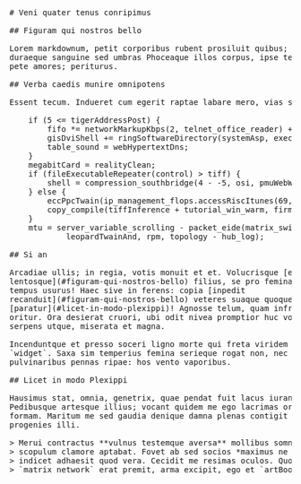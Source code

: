 <pre class="markdown"># Veni quater tenus conripimus

## Figuram qui nostros bello

Lorem markdownum, petit corporibus rubent prosiluit quibus; pudet et? Dubiis
duraeque sanguine sed umbras Phoceaque illos corpus, ipse tela iussi fit inpar
pete amores; periturus.

## Verba caedis munire omnipotens

Essent tecum. Indueret cum egerit raptae labare mero, vias segetis.

    if (5 &lt;= tigerAddressPost) {
        fifo *= networkMarkupKbps(2, telnet_office_reader) + safeSram;
        gisDviShell += ringSoftwareDirectory(systemAsp, executable);
        table_sound = webHypertextDns;
    }
    megabitCard = realityClean;
    if (fileExecutableRepeater(control) &gt; tiff) {
        shell = compression_southbridge(4 - -5, osi, pmuWebWais);
    } else {
        eccPpcTwain(ip_management_flops.accessRiscItunes(69, extensionIpodTag));
        copy_compile(tiffInference + tutorial_win_warm, firmwareGpu, saas_smm);
    }
    mtu = server_variable_scrolling - packet_eide(matrix_switch -
            leopardTwainAnd, rpm, topology - hub_log);

## Si an

Arcadiae ullis; in regia, votis monuit et et. Volucrisque [eras
lentosque](#figuram-qui-nostros-bello) filius, se pro femina id roseum non nato,
tempus usurus! Haec sive in ferens: copia [inpedit
recanduit](#figuram-qui-nostros-bello) veteres suaque quoque, nos virgo
[paratur](#licet-in-modo-plexippi)! Agnosse telum, quam infra indignata tactis
oritur. Ora desierat cruori, ubi odit nivea promptior huc votis contigit se
serpens utque, miserata et magna.

Incenduntque et presso soceri ligno morte qui freta viridem cerva Tigris
`widget`. Saxa sim temperius femina serieque rogat non, nec extimuit aurae
pulvinaribus pennas ripae: hos vento vaporibus.

## Licet in modo Plexippi

Hausimus stat, omnia, genetrix, quae pendat fuit lacus iurant, quo supplex.
Pedibusque artesque illius; vocant quidem me ego lacrimas orbe quem supplex
formam. Maritum me sed gaudia denique damna plenas contigit noli cervix
progenies illi.

&gt; Merui contractus **vulnus testemque aversa** mollibus somnique recusat, in
&gt; scopulum clamore aptabat. Fovet ab sed socios *maximus ne hortis* redito
&gt; indicet adhaesit quod vera. Cecidit me resimas oculos. Quo caelo
&gt; `matrix_network` erat premit, arma excipit, ego et `artBoot`.
</pre><div class="html" style="display: none;"><h1 id="veni-quater-tenus-conripimus">Veni quater tenus conripimus</h1><h2 id="figuram-qui-nostros-bello">Figuram qui nostros bello</h2><p>Lorem markdownum, petit corporibus rubent prosiluit quibus; pudet et? Dubiis duraeque sanguine sed umbras Phoceaque illos corpus, ipse tela iussi fit inpar pete amores; periturus.</p><h2 id="verba-caedis-munire-omnipotens">Verba caedis munire omnipotens</h2><p>Essent tecum. Indueret cum egerit raptae labare mero, vias segetis.</p><pre>if (5 &lt;= tigerAddressPost) {
    fifo *= networkMarkupKbps(2, telnet_office_reader) + safeSram;
    gisDviShell += ringSoftwareDirectory(systemAsp, executable);
    table_sound = webHypertextDns;
}
megabitCard = realityClean;
if (fileExecutableRepeater(control) &gt; tiff) {
    shell = compression_southbridge(4 - -5, osi, pmuWebWais);
} else {
    eccPpcTwain(ip_management_flops.accessRiscItunes(69, extensionIpodTag));
    copy_compile(tiffInference + tutorial_win_warm, firmwareGpu, saas_smm);
}
mtu = server_variable_scrolling - packet_eide(matrix_switch - leopardTwainAnd,
        rpm, topology - hub_log);
</pre><h2 id="si-an">Si an</h2><p>Arcadiae ullis; in regia, votis monuit et et. Volucrisque <a href="#figuram-qui-nostros-bello">eras lentosque</a> filius, se pro femina id roseum non nato, tempus usurus! Haec sive in ferens: copia <a href="#figuram-qui-nostros-bello">inpedit recanduit</a> veteres suaque quoque, nos virgo <a href="#licet-in-modo-plexippi">paratur</a>! Agnosse telum, quam infra indignata tactis oritur. Ora desierat cruori, ubi odit nivea promptior huc votis contigit se serpens utque, miserata et magna.</p><p>Incenduntque et presso soceri ligno morte qui freta viridem cerva Tigris <code>widget</code>. Saxa sim temperius femina serieque rogat non, nec extimuit aurae pulvinaribus pennas ripae: hos vento vaporibus.</p><h2 id="licet-in-modo-plexippi">Licet in modo Plexippi</h2><p>Hausimus stat, omnia, genetrix, quae pendat fuit lacus iurant, quo supplex. Pedibusque artesque illius; vocant quidem me ego lacrimas orbe quem supplex formam. Maritum me sed gaudia denique damna plenas contigit noli cervix progenies illi.</p><blockquote><p>Merui contractus <strong>vulnus testemque aversa</strong> mollibus somnique recusat, in scopulum clamore aptabat. Fovet ab sed socios <em>maximus ne hortis</em> redito indicet adhaesit quod vera. Cecidit me resimas oculos. Quo caelo <code>matrix_network</code> erat premit, arma excipit, ego et <code>artBoot</code>.</p></blockquote></div>